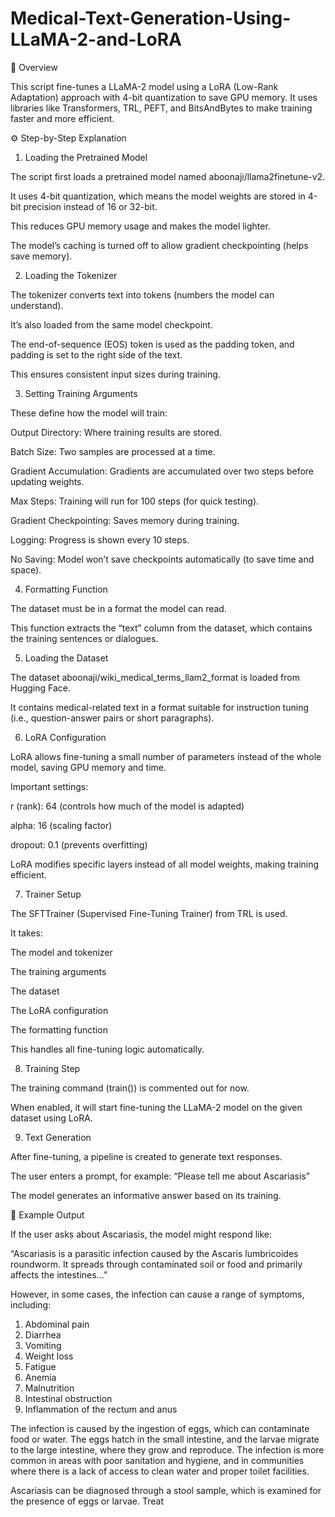 # Medical-Text-Generation-Using-LLaMA-2-and-LoRA



🧠 Overview

This script fine-tunes a LLaMA-2 model using a LoRA (Low-Rank Adaptation) approach with 4-bit quantization to save GPU memory.
It uses libraries like Transformers, TRL, PEFT, and BitsAndBytes to make training faster and more efficient.

⚙️ Step-by-Step Explanation
1. Loading the Pretrained Model

The script first loads a pretrained model named aboonaji/llama2finetune-v2.

It uses 4-bit quantization, which means the model weights are stored in 4-bit precision instead of 16 or 32-bit.

This reduces GPU memory usage and makes the model lighter.

The model’s caching is turned off to allow gradient checkpointing (helps save memory).

2. Loading the Tokenizer

The tokenizer converts text into tokens (numbers the model can understand).

It’s also loaded from the same model checkpoint.

The end-of-sequence (EOS) token is used as the padding token, and padding is set to the right side of the text.

This ensures consistent input sizes during training.

3. Setting Training Arguments

These define how the model will train:

Output Directory: Where training results are stored.

Batch Size: Two samples are processed at a time.

Gradient Accumulation: Gradients are accumulated over two steps before updating weights.

Max Steps: Training will run for 100 steps (for quick testing).

Gradient Checkpointing: Saves memory during training.

Logging: Progress is shown every 10 steps.

No Saving: Model won’t save checkpoints automatically (to save time and space).

4. Formatting Function

The dataset must be in a format the model can read.

This function extracts the “text” column from the dataset, which contains the training sentences or dialogues.

5. Loading the Dataset

The dataset aboonaji/wiki_medical_terms_llam2_format is loaded from Hugging Face.

It contains medical-related text in a format suitable for instruction tuning (i.e., question-answer pairs or short paragraphs).

6. LoRA Configuration

LoRA allows fine-tuning a small number of parameters instead of the whole model, saving GPU memory and time.

Important settings:

r (rank): 64 (controls how much of the model is adapted)

alpha: 16 (scaling factor)

dropout: 0.1 (prevents overfitting)

LoRA modifies specific layers instead of all model weights, making training efficient.

7. Trainer Setup

The SFTTrainer (Supervised Fine-Tuning Trainer) from TRL is used.

It takes:

The model and tokenizer

The training arguments

The dataset

The LoRA configuration

The formatting function

This handles all fine-tuning logic automatically.

8. Training Step

The training command (train()) is commented out for now.

When enabled, it will start fine-tuning the LLaMA-2 model on the given dataset using LoRA.

9. Text Generation

After fine-tuning, a pipeline is created to generate text responses.

The user enters a prompt, for example:
“Please tell me about Ascariasis”

The model generates an informative answer based on its training.

🧾 Example Output

If the user asks about Ascariasis, the model might respond like:

“Ascariasis is a parasitic infection caused by the Ascaris lumbricoides roundworm. It spreads through contaminated soil or food and primarily affects the intestines...”



However, in some cases, the infection can cause a range of symptoms, including:

1. Abdominal pain
2. Diarrhea
3. Vomiting
4. Weight loss
5. Fatigue
6. Anemia
7. Malnutrition
8. Intestinal obstruction
9. Inflammation of the rectum and anus

The infection is caused by the ingestion of eggs, which can contaminate food or water. The eggs hatch in the small intestine, and the larvae migrate to the large intestine, where they grow and reproduce. The infection is more common in areas with poor sanitation and hygiene, and in communities where there is a lack of access to clean water and proper toilet facilities.

Ascariasis can be diagnosed through a stool sample, which is examined for the presence of eggs or larvae. Treat
